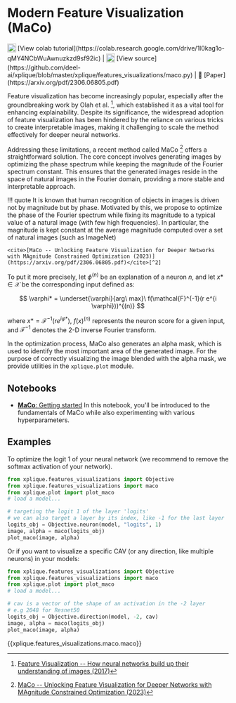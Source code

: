 # Modern Feature Visualization (MaCo)

<sub>
    <img src="https://upload.wikimedia.org/wikipedia/commons/d/d0/Google_Colaboratory_SVG_Logo.svg" width="20">
</sub> [View colab tutorial](https://colab.research.google.com/drive/1l0kag1o-qMY4NCbWuAwnuzkzd9sf92ic) |
<sub>
    <img src="https://upload.wikimedia.org/wikipedia/commons/9/91/Octicons-mark-github.svg" width="20">
</sub> [View source](https://github.com/deel-ai/xplique/blob/master/xplique/features_visualizations/maco.py) |
📰 [Paper](https://arxiv.org/pdf/2306.06805.pdf)

Feature visualization has become increasingly popular, especially after the groundbreaking work by Olah et al. [^1], which established it as a vital tool for enhancing explainability. Despite its significance, the widespread adoption of feature visualization has been hindered by the reliance on various tricks to create interpretable images, making it challenging to scale the method effectively for deeper neural networks.

Addressing these limitations, a recent method called MaCo [^2] offers a straightforward solution. The core concept involves generating images by optimizing the phase spectrum while keeping the magnitude of the Fourier spectrum constant. This ensures that the generated images reside in the space of natural images in the Fourier domain, providing a more stable and interpretable approach.

!!! quote
    It is known that human recognition of objects in images is driven not by magnitude but by phase.
    Motivated by this, we propose to optimize the phase of the Fourier spectrum while fixing
    its magnitude to a typical value of a natural image (with few high frequencies). In particular, the
    magnitude is kept constant at the average magnitude computed over a set of natural images (such as ImageNet)

    <cite>[MaCo -- Unlocking Feature Visualization for Deeper Networks with MAgnitude Constrained Optimization (2023)](https://arxiv.org/pdf/2306.06805.pdf)</cite>[^2]

To put it more precisely, let $\phi^{(n)}$ be an explanation of a neuron $n$, and let $x* \in \mathcal{X}$ be the corresponding input defined as:

$$ \varphi* = \underset{\varphi}{arg\ max}\ f(\mathcal{F}^{-1}(r e^{i \varphi}))^{(n)} $$

where $x* = \mathcal{F}^{-1}(r e^{i \varphi*})$, $f(x)^{(n)}$ represents the neuron score for a given input, and $\mathcal{F}^{-1}$ denotes the 2-D inverse Fourier transform.

In the optimization process, MaCo also generates an alpha mask, which is used to identify the most important area of the generated image. For the purpose of correctly visualizing the image blended with the alpha mask, we provide utilities in the `xplique.plot` module.


## Notebooks

- [**MaCo**: Getting started](https://colab.research.google.com/drive/1l0kag1o-qMY4NCbWuAwnuzkzd9sf92ic) In this notebook, you'll be introduced to the fundamentals of MaCo while also experimenting with various hyperparameters.


## Examples

To optimize the logit 1 of your neural network (we recommend to remove the softmax activation of your network).

```python
from xplique.features_visualizations import Objective
from xplique.features_visualizations import maco
from xplique.plot import plot_maco
# load a model...

# targeting the logit 1 of the layer 'logits'
# we can also target a layer by its index, like -1 for the last layer
logits_obj = Objective.neuron(model, "logits", 1)
image, alpha = maco(logits_obj)
plot_maco(image, alpha)
```

Or if you want to visualize a specific CAV (or any direction, like multiple neurons) in your models:

```python
from xplique.features_visualizations import Objective
from xplique.features_visualizations import maco
from xplique.plot import plot_maco
# load a model...

# cav is a vector of the shape of an activation in the -2 layer
# e.g 2048 for Resnet50
logits_obj = Objective.direction(model, -2, cav)
image, alpha = maco(logits_obj)
plot_maco(image, alpha)
```

{{xplique.features_visualizations.maco.maco}}

[^1]:[Feature Visualization -- How neural networks build up their understanding of images (2017)](https://distill.pub/2017/feature-visualization)
[^2]:[MaCo -- Unlocking Feature Visualization for Deeper Networks with MAgnitude Constrained Optimization (2023)](https://arxiv.org/pdf/2306.06805.pdf)
